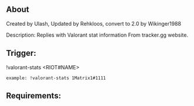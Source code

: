 
## About
Created by Ulash, Updated by Rehkloos, convert to 2.0 by Wikinger1988

Description: Replies with Valorant stat information From tracker.gg website.

## Trigger:
!valorant-stats <RIOT#NAME>

`example: !valorant-stats 1Matrix1#1111`

## Requirements:
